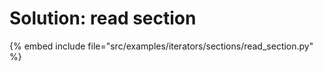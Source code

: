 # Solution: read section


{% embed include file="src/examples/iterators/sections/read_section.py" %}
